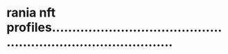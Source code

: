 # rania nft profiles...................................................................................


